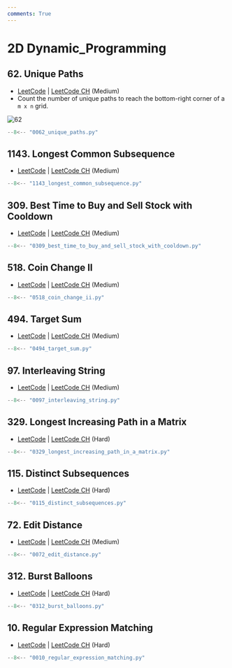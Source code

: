 ```yaml
---
comments: True
---
```


# 2D Dynamic_Programming

## 62. Unique Paths

-   [LeetCode](https://leetcode.com/problems/unique-paths/) | [LeetCode CH](https://leetcode.cn/problems/unique-paths/) (Medium)
-   Count the number of unique paths to reach the bottom-right corner of a `m x n` grid.

![62](https://assets.leetcode.com/uploads/2018/10/22/robot_maze.png)

```python
--8<-- "0062_unique_paths.py"
```

## 1143. Longest Common Subsequence

-   [LeetCode](https://leetcode.com/problems/longest-common-subsequence/) | [LeetCode CH](https://leetcode.cn/problems/longest-common-subsequence/) (Medium)

```python
--8<-- "1143_longest_common_subsequence.py"
```

## 309. Best Time to Buy and Sell Stock with Cooldown

-   [LeetCode](https://leetcode.com/problems/best-time-to-buy-and-sell-stock-with-cooldown/) | [LeetCode CH](https://leetcode.cn/problems/best-time-to-buy-and-sell-stock-with-cooldown/) (Medium)

```python
--8<-- "0309_best_time_to_buy_and_sell_stock_with_cooldown.py"
```

## 518. Coin Change II

-   [LeetCode](https://leetcode.com/problems/coin-change-ii/) | [LeetCode CH](https://leetcode.cn/problems/coin-change-ii/) (Medium)

```python
--8<-- "0518_coin_change_ii.py"
```

## 494. Target Sum

-   [LeetCode](https://leetcode.com/problems/target-sum/) | [LeetCode CH](https://leetcode.cn/problems/target-sum/) (Medium)

```python
--8<-- "0494_target_sum.py"
```

## 97. Interleaving String

-   [LeetCode](https://leetcode.com/problems/interleaving-string/) | [LeetCode CH](https://leetcode.cn/problems/interleaving-string/) (Medium)

```python
--8<-- "0097_interleaving_string.py"
```

## 329. Longest Increasing Path in a Matrix

-   [LeetCode](https://leetcode.com/problems/longest-increasing-path-in-a-matrix/) | [LeetCode CH](https://leetcode.cn/problems/longest-increasing-path-in-a-matrix/) (Hard)

```python
--8<-- "0329_longest_increasing_path_in_a_matrix.py"
```

## 115. Distinct Subsequences

-   [LeetCode](https://leetcode.com/problems/distinct-subsequences/) | [LeetCode CH](https://leetcode.cn/problems/distinct-subsequences/) (Hard)

```python
--8<-- "0115_distinct_subsequences.py"
```

## 72. Edit Distance

-   [LeetCode](https://leetcode.com/problems/edit-distance/) | [LeetCode CH](https://leetcode.cn/problems/edit-distance/) (Medium)

```python
--8<-- "0072_edit_distance.py"
```

## 312. Burst Balloons

-   [LeetCode](https://leetcode.com/problems/burst-balloons/) | [LeetCode CH](https://leetcode.cn/problems/burst-balloons/) (Hard)
```python
--8<-- "0312_burst_balloons.py"
```

## 10. Regular Expression Matching

-   [LeetCode](https://leetcode.com/problems/regular-expression-matching/) | [LeetCode CH](https://leetcode.cn/problems/regular-expression-matching/) (Hard)
```python
--8<-- "0010_regular_expression_matching.py"
```

